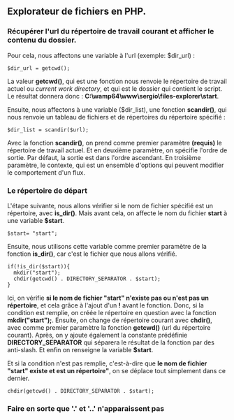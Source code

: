 ## Explorateur de fichiers en PHP.

### Récupérer l'url du répertoire de travail courant et afficher le contenu du dossier.
Pour cela, nous affectons une variable à l'url (exemple: $dir_url) :
```
$dir_url = getcwd();
```
La valeur **getcwd()**, qui est une fonction nous renvoie le répertoire de travail actuel ou *current work directory*, et qui est le dossier qui contient le script. Le résultat donnera donc : **C:\wamp64\www\sergio\files-explorer\start**.

Ensuite, nous affectons à une variable ($dir_list), une fonction **scandir()**, qui nous renvoie un tableau de fichiers et de répertoires du répertoire spécifié :
```
$dir_list = scandir($url);
```
Avec la fonction **scandir()**, on prend comme premier paramètre **(requis)** le répertoire de travail actuel. Et en deuxième paramètre, on spécifie l'ordre de sortie. Par défaut, la sortie est dans l'ordre ascendant. En troisième paramètre, le contexte, qui est un ensemble d'options qui peuvent modifier le comportement d'un flux.

### Le répertoire de départ
L'étape suivante, nous allons vérifier si le nom de fichier spécifié est un répertoire, avec **is_dir()**. Mais avant cela, on affecte le nom du fichier **start** à une variable **$start**.
```
$start= "start";
```
Ensuite, nous utilisons cette variable comme premier paramètre de la fonction **is_dir()**, car c'est le fichier que nous allons vérifié.
```
if(!is_dir($start)){
  mkdir("start");
  chdir(getcwd() . DIRECTORY_SEPARATOR . $start);
}
```
Ici, on vérifie **si le nom de fichier "start" n'existe pas ou n'est pas un répertoire**, et cela grâce à l'ajout d'un **!** avant le fonction. Donc, si la condition est remplie, on créée le répertoire en question avec la fonction **mkdir("start");**. Ensuite, on change de répertoire courant avec **chdir()**, avec comme premier paramètre la fonction **getcwd()** (url du répertoire courant). Après, on y ajoute également la constante prédéfinie **DIRECTORY_SEPARATOR** qui séparera le résultat de la fonction par des anti-slash. Et enfin on renseigne la variable **$start**.

Et si la condition n'est pas remplie, c'est-à-dire que **le nom de fichier "start" existe et est un répertoire"**, on se déplace tout simplement dans ce dernier.
```
chdir(getcwd() . DIRECTORY_SEPARATOR . $start);
```


### Faire en sorte que '.' et '..' n'apparaissent pas

